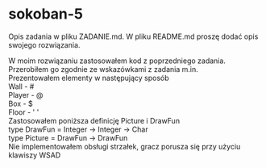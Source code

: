 # sokoban-5

Opis zadania w pliku ZADANIE.md. W pliku README.md proszę dodać opis swojego rozwiązania.


W moim rozwiązaniu zastosowałem kod z poprzedniego zadania. Przerobiłem go zgodnie ze wskazówkami z zadania m.in.  
    Prezentowałem elementy w następujący sposób  
        Wall        - #  
        Player      - @  
        Box         - $  
        Floor       - ' '  
    Zastosowałem poniższa definicję Picture i DrawFun  
        type DrawFun = Integer -> Integer -> Char  
        type Picture = DrawFun -> DrawFun  
    Nie implementowałem obsługi strzałek, gracz porusza się przy użyciu klawiszy WSAD  
